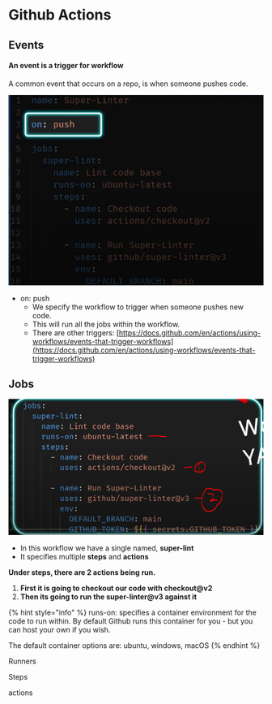 # Github Actions

## Events

#### An event is a trigger for workflow

A common event that occurs on a repo, is when someone pushes code.

![test.yml](<../.gitbook/assets/image (9).png>)

* on: push
  * We specify the workflow to trigger when someone pushes new code.
  * This will run all the jobs within the workflow.
  * There are other triggers: [https://docs.github.com/en/actions/using-workflows/events-that-trigger-workflows](https://docs.github.com/en/actions/using-workflows/events-that-trigger-workflows)

## Jobs&#x20;

![](<../.gitbook/assets/image (170).png>)

* In this workflow we have a single named, **super-lint**
* It specifies multiple **steps** and **actions**

**Under steps, there are 2 actions being run.**&#x20;

1. **First it is going to checkout our code with checkout@v2**
2. **Then its going to run the super-linter@v3 against it**

{% hint style="info" %}
runs-on: specifies a container environment for the code to run within. By default Github runs this container for you - but you can host your own if you wish.

The default container options are: ubuntu, windows, macOS
{% endhint %}

Runners

Steps

actions

